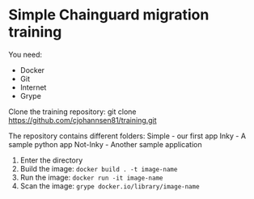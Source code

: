 # Simple Chainguard migration training

You need:
  - Docker
  - Git
  - Internet
  - Grype

Clone the training repository: 
git clone https://github.com/cjohannsen81/training.git 

The repository contains different folders:
  Simple - our first app
  Inky - A sample python app
  Not-Inky - Another sample application

1. Enter the directory
2. Build the image: `docker build . -t image-name`
3. Run the image: `docker run -it image-name`
4. Scan the image: `grype docker.io/library/image-name`

